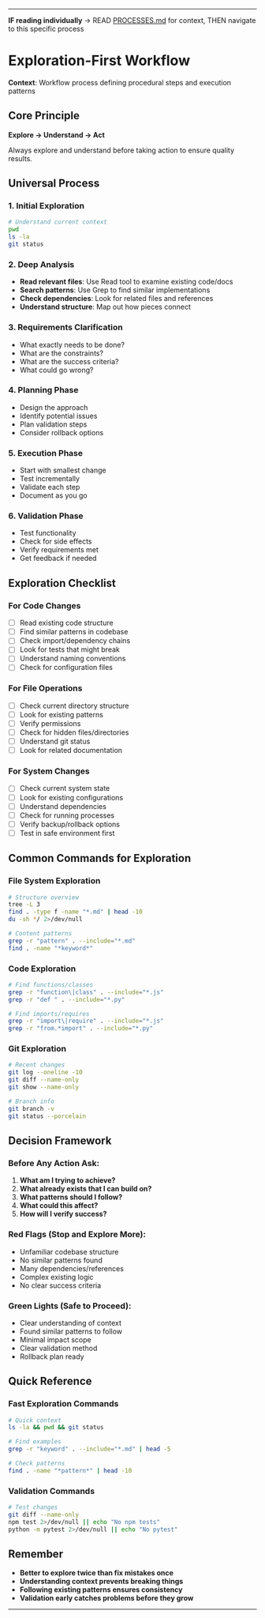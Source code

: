 
---

**IF reading individually** → READ [PROCESSES.md](../PROCESSES.md#workflow-processes) for context, THEN navigate to this specific process


# Exploration-First Workflow

**Context**: Workflow process defining procedural steps and execution patterns



## Core Principle
**Explore → Understand → Act**

Always explore and understand before taking action to ensure quality results.

## Universal Process

### 1. Initial Exploration
```bash
# Understand current context
pwd
ls -la
git status
```

### 2. Deep Analysis
- **Read relevant files**: Use Read tool to examine existing code/docs
- **Search patterns**: Use Grep to find similar implementations
- **Check dependencies**: Look for related files and references
- **Understand structure**: Map out how pieces connect

### 3. Requirements Clarification
- What exactly needs to be done?
- What are the constraints?
- What are the success criteria?
- What could go wrong?

### 4. Planning Phase
- Design the approach
- Identify potential issues
- Plan validation steps
- Consider rollback options

### 5. Execution Phase
- Start with smallest change
- Test incrementally
- Validate each step
- Document as you go

### 6. Validation Phase
- Test functionality
- Check for side effects
- Verify requirements met
- Get feedback if needed

## Exploration Checklist

### For Code Changes
- [ ] Read existing code structure
- [ ] Find similar patterns in codebase
- [ ] Check import/dependency chains
- [ ] Look for tests that might break
- [ ] Understand naming conventions
- [ ] Check for configuration files

### For File Operations
- [ ] Check current directory structure
- [ ] Look for existing patterns
- [ ] Verify permissions
- [ ] Check for hidden files/directories
- [ ] Understand git status
- [ ] Look for related documentation

### For System Changes
- [ ] Check current system state
- [ ] Look for existing configurations
- [ ] Understand dependencies
- [ ] Check for running processes
- [ ] Verify backup/rollback options
- [ ] Test in safe environment first

## Common Commands for Exploration

### File System Exploration
```bash
# Structure overview
tree -L 3
find . -type f -name "*.md" | head -10
du -sh */ 2>/dev/null

# Content patterns
grep -r "pattern" . --include="*.md"
find . -name "*keyword*"
```

### Code Exploration
```bash
# Find functions/classes
grep -r "function\|class" . --include="*.js"
grep -r "def " . --include="*.py"

# Find imports/requires
grep -r "import\|require" . --include="*.js"
grep -r "from.*import" . --include="*.py"
```

### Git Exploration
```bash
# Recent changes
git log --oneline -10
git diff --name-only
git show --name-only

# Branch info
git branch -v
git status --porcelain
```

## Decision Framework

### Before Any Action Ask:
1. **What am I trying to achieve?**
2. **What already exists that I can build on?**
3. **What patterns should I follow?**
4. **What could this affect?**
5. **How will I verify success?**

### Red Flags (Stop and Explore More):
- Unfamiliar codebase structure
- No similar patterns found
- Many dependencies/references
- Complex existing logic
- No clear success criteria

### Green Lights (Safe to Proceed):
- Clear understanding of context
- Found similar patterns to follow
- Minimal impact scope
- Clear validation method
- Rollback plan ready

## Quick Reference

### Fast Exploration Commands
```bash
# Quick context
ls -la && pwd && git status

# Find examples
grep -r "keyword" . --include="*.md" | head -5

# Check patterns
find . -name "*pattern*" | head -10
```

### Validation Commands
```bash
# Test changes
git diff --name-only
npm test 2>/dev/null || echo "No npm tests"
python -m pytest 2>/dev/null || echo "No pytest"
```

## Remember
- **Better to explore twice than fix mistakes once**
- **Understanding context prevents breaking things**
- **Following existing patterns ensures consistency**
- **Validation early catches problems before they grow**

---
